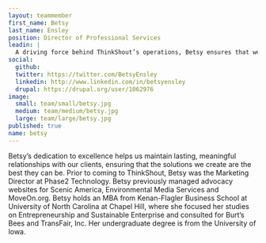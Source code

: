 ```yaml
---
layout: teammember
first_name: Betsy 
last_name: Ensley
position: Director of Professional Services
leadin: |
  A driving force behind ThinkShout’s operations, Betsy ensures that we deliver on our promises to our valued clients. She spends most of her time developing efficient systems to help us focus on what we do best: collaborating with clients to create streamlined solutions using open source technology. She also loves puzzles.
social:
  github: 
  twitter: https://twitter.com/BetsyEnsley
  linkedin: http://www.linkedin.com/in/betsyensley
  drupal: https://drupal.org/user/1062976
image:
  small: team/small/betsy.jpg
  medium: team/medium/betsy.jpg
  large: team/large/betsy.jpg
published: true
name: betsy
---
```

Betsy’s dedication to excellence helps us maintain lasting, meaningful relationships with our clients, ensuring that the solutions we create are the best they can be. Prior to coming to ThinkShout, Betsy was the Marketing Director at Phase2 Technology. Betsy previously managed advocacy websites for Scenic America, Environmental Media Services and MoveOn.org. Betsy holds an MBA from Kenan-Flagler Business School at University of North Carolina at Chapel Hill, where she focused her studies on Entrepreneurship and Sustainable Enterprise and consulted for Burt’s Bees and TransFair, Inc. Her undergraduate degree is from the University of Iowa.
